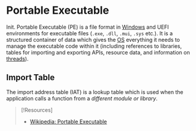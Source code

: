 
# Portable Executable
Init.
Portable Executable (PE) is a file format in [Windows](README.md) and UEFI environments for executable files (`.exe`, `.dll`, `.mui`, `.sys` etc.).  It is a structured container of data which gives the [OS](../concepts/operating-system.md) everything it needs to manage the executable code within it (including references to libraries, tables for importing and exporting APIs, resource data, and information on [threads](../../coding/concepts/threading.md)).
## Import Table
The import address table (IAT) is a lookup table which is used when the application calls a function from a *different module or library*. 

> [!Resources]
> - [Wikipedia: Portable Executable](https://en.wikipedia.org/wiki/Portable_Executable)